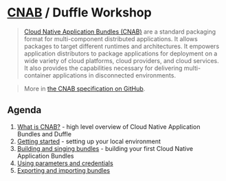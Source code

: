 # [CNAB][cnab] / Duffle Workshop

> [Cloud Native Application Bundles (CNAB)][cnab] are a standard packaging format for multi-component distributed applications. It allows packages to target different runtimes and architectures. It empowers application distributors to package applications for deployment on a wide variety of cloud platforms, cloud providers, and cloud services. It also provides the capabilities necessary for delivering multi-container applications in disconnected environments.

> More in [the CNAB specification on GitHub][cnab-spec].


## Agenda

1. [What is CNAB?][what-cnab] - high level overview of Cloud Native Application Bundles and Duffle
2. [Getting started][prerequisites] - setting up your local environment
3. [Building and singing bundles][build-sign] - building your first Cloud Native Application Bundles
4. [Using parameters and credentials][params-creds] 
5. [Exporting and importing bundles][export-import]


[cnab]: https://cnab.io/
[cnab-spec]: https://github.com/deislabs/cnab-spec/
[what-cnab]: https://github.com/deislabs/cnab-spec/blob/master/100-CNAB.md
[prerequisites]: content/02-prerequisites.md
[build-sign]: content/03-build-sign.md
[params-creds]: content/04-params-creds.md
[export-import]: content/05-export-import.md
